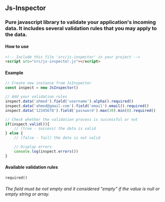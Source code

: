 ## Js-Inspector
### Pure javascript library to validate your application's incoming data. It includes several validation rules that you may apply to the data.

#### How to use
``` html
<!-- Include this file 'src/js-inspector' in your project -->
<script src="src/js-inspector.js"></script>
```
#### Example
``` javascript
// Create new instance from JsInspector
const inspect = new JsInspector()

// Add your validation rules
inspect.data('ahmed').field('username').alpha().required()
inspect.data('ahmed@gmail.com').field('email').email().required()
inspect.data('12345678').field('password').max(30).min(8).required()

// Check whether the validation process is successful or not
if(inspect.valid()){
	// (true - success) the data is valid
} else {
	// (false - fail) the data is not valid

	// Display errors
	console.log(inspect.errors())
}
```
#### Available validation rules
``` required() ``` <br/>
###### The field must be not empty and it considered "empty" if the value is null or empty string or array.
